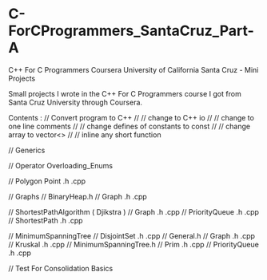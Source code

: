 # C-ForCProgrammers_SantaCruz_Part-A
C++ For C Programmers Coursera University of California Santa Cruz - Mini Projects

Small projects I wrote in the C++ For C Programmers course I got from Santa Cruz University through Coursera.

Contents : 
  // Convert program to C++
        //
        // change to C++ io
        //
        // change to one line comments
        //
        // change defines of constants to const
        //
        // change array to vector<>
        //
        // inline any short function
        
  // Generics
  
  // Operator Overloading_Enums
  
  // Polygon
    Point .h .cpp
  
  // Graphs
        // BinaryHeap.h
        // Graph .h .cpp
       
  // ShortestPathAlgorithm ( Djikstra )
        // Graph .h .cpp
        // PriorityQueue .h .cpp
        // ShortestPath .h .cpp
  
  // MinimumSpanningTree
        // DisjointSet .h .cpp
        // General.h
        // Graph .h .cpp
        // Kruskal .h .cpp
        // MinimumSpanningTree.h
        // Prim .h .cpp
        // PriorityQueue .h .cpp
        
  // Test For Consolidation Basics
  
